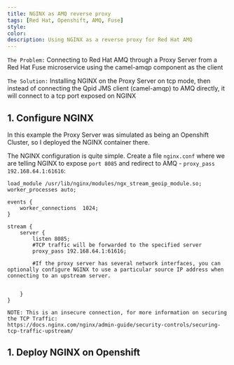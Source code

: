 ```yaml
---
title: NGINX as AMQ reverse proxy
tags: [Red Hat, Openshift, AMQ, Fuse]
style: 
color: 
description: Using NGINX as a reverse proxy for Red Hat AMQ
---
```


`The Problem:` Connecting to Red Hat AMQ through a Proxy Server from a Red Hat Fuse microservice using the camel-amqp component as the client 

`The Solution:` Installing NGINX on the Proxy Server on tcp mode, then instead of connecting the Qpid JMS client (camel-amqp) to AMQ directly, it will connect to a tcp port exposed on NGINX

## 1. Configure NGINX

In this example the Proxy Server was simulated as being an Openshift Cluster, so I deployed the NGINX container there.

The NGINX configuration is quite simple. Create a file `nginx.conf` where we are telling NGINX to expose `port 8085` and redirect to AMQ  - `proxy_pass 192.168.64.1:61616`:

```
load_module /usr/lib/nginx/modules/ngx_stream_geoip_module.so;
worker_processes auto;

events {
    worker_connections  1024;
}

stream {
    server {
        listen 8085;
        #TCP traffic will be forwarded to the specified server
        proxy_pass 192.168.64.1:61616;

        #If the proxy server has several network interfaces, you can optionally configure NGINX to use a particular source IP address when connecting to an upstream server.


    }
}
```

```
NOTE: This is an insecure connection, for more information on securing the TCP Traffic:
https://docs.nginx.com/nginx/admin-guide/security-controls/securing-tcp-traffic-upstream/
```

## 1. Deploy NGINX on Openshift



